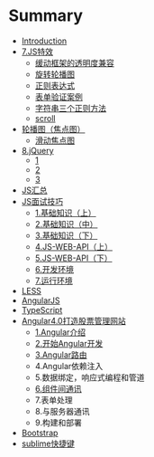 # Summary

* [Introduction](README.md)
* [7.JS特效](7jste-xiao.md)
  * [缓动框架的透明度兼容](7jste-xiao/tou-ming-du-de-jian-rong.md)
  * [旋转轮播图](7jste-xiao/xuan-zhuan-lun-bo-tu.md)
  * [正则表达式](7jste-xiao/zheng-zai-biao-da-shi.md)
  * [表单验证案例](7jste-xiao/biao-dan-yan-zheng-an-li.md)
  * [字符串三个正则方法](7jste-xiao/zi-fu-chuan-san-ge-zheng-ze-fang-fa.md)
  * [scroll](7jste-xiao/scroll.md)
* [轮播图（焦点图）](lun-bo-tu-ff08-jiao-dian-tu-ff09.md)
  * [滑动焦点图](lun-bo-tu-ff08-jiao-dian-tu-ff09/hua-dong-jiao-dian-tu.md)
* [8.jQuery](8jquery.md)
  * [1](8jquery/1.md)
  * [2](8jquery/2.md)
  * [3](8jquery/3.md)
* [JS汇总](jshui-zong.md)
* [JS面试技巧](jsmian-shi-ji-qiao.md)
  * [1.基础知识（上）](jsmian-shi-ji-qiao/1ji-chu-zhi-shi-ff08-shang-ff09.md)
  * [2.基础知识（中）](jsmian-shi-ji-qiao/ji-chu-zhi-shi-ff08-zhong-ff09.md)
  * [3.基础知识（下）](jsmian-shi-ji-qiao/3.md)
  * [4.JS-WEB-API（上）](jsmian-shi-ji-qiao/4js-web-api.md)
  * [5.JS-WEB-API（下）](jsmian-shi-ji-qiao/5js-web-apiff08-xia-ff09.md)
  * [6.开发环境](jsmian-shi-ji-qiao/7kai-fa-huan-jing.md)
  * [7.运行环境](jsmian-shi-ji-qiao/7yun-xing-huan-jing.md)
* [LESS](less.md)
* [AngularJS](angularjs.md)
* [TypeScript](typescript.md)
* [Angular4.0打造股票管理网站](angular40da-zao-gu-piao-guan-li-wang-zhan.md)
  * [1.Angular介绍](angular40da-zao-gu-piao-guan-li-wang-zhan/1.md)
  * [2.开始Angular开发](angular40da-zao-gu-piao-guan-li-wang-zhan/2.md)
  * [3.Angular路由](angular40da-zao-gu-piao-guan-li-wang-zhan/3angularlu-you.md)
  * 4.Angular依赖注入
  * 5.数据绑定，响应式编程和管道
  * [6.组件间通讯](angular40da-zao-gu-piao-guan-li-wang-zhan/6angularzu-jian-jian-tong-xun.md)
  * 7.表单处理
  * 8.与服务器通讯
  * 9.构建和部署
* [Bootstrap](bootsrap.md)
* [sublime快捷键](sublimekuai-jie-jian.md)

